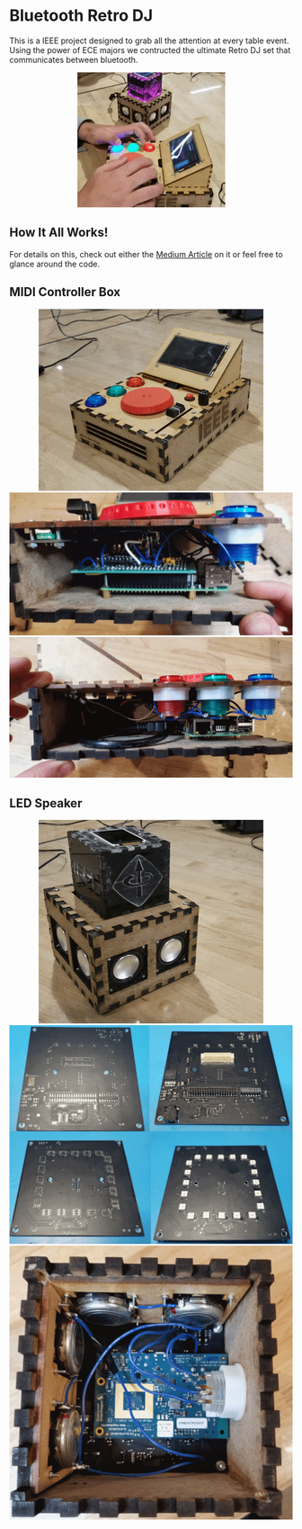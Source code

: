 # Bluetooth Retro DJ

This is a IEEE project designed to grab all the attention at every table event. Using the power of ECE majors we contructed the ultimate Retro DJ set that communicates between bluetooth.

<p align="center">
<img src="images/main.gif">
</p>

## How It All Works!

For details on this, check out either the [Medium Article](https://medium.com/@spencerfricke/bluetooth-dj-set-diy-embedded-systems-d240a5f08773) on it or feel free to glance around the code.

## MIDI Controller Box

<p align="center">
<img src="images/controller.gif">
<img src="images/controller_front.png">
<img src="images/controller_side.png">
</p>

## LED Speaker

<p align="center">
<img src="images/speaker.gif">
<img src="images/PCB_Before_After.png">
<img src="images/speaker_bottom.png">
</p>

